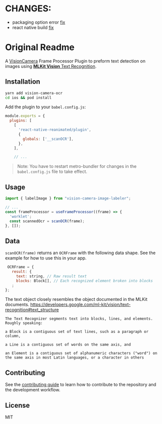

# CHANGES:

- packaging option error [fix](https://stackoverflow.com/questions/44954122/more-than-one-file-was-found-with-os-independent-path-lib-x86-libusb-so)
- react native build [fix](https://github.com/facebook/react-native/issues/35210#issuecomment-1304536693)
    


# Original Readme


A [VisionCamera](https://github.com/mrousavy/react-native-vision-camera) Frame Processor Plugin to preform text detection on images using [**MLKit Vision** Text Recognition](https://developers.google.com/ml-kit/vision/text-recognition).

## Installation

```sh
yarn add vision-camera-ocr
cd ios && pod install
```

Add the plugin to your `babel.config.js`:

```js
module.exports = {
  plugins: [
    [
      'react-native-reanimated/plugin',
      {
        globals: ['__scanOCR'],
      },
    ],

    // ...
```

> Note: You have to restart metro-bundler for changes in the `babel.config.js` file to take effect.

## Usage

```js
import { labelImage } from "vision-camera-image-labeler";

// ...
const frameProcessor = useFrameProcessor((frame) => {
  'worklet';
  const scannedOcr = scanOCR(frame);
}, []);
```

## Data

`scanOCR(frame)` returns an `OCRFrame` with the following data shape. See the example for how to use this in your app.

 ``` jsx
  OCRFrame = {
    result: {
      text: string, // Raw result text
      blocks: Block[], // Each recognized element broken into blocks
    ;
};
```

The text object closely resembles the object documented in the MLKit documents.
https://developers.google.com/ml-kit/vision/text-recognition#text_structure

```
The Text Recognizer segments text into blocks, lines, and elements. Roughly speaking:

a Block is a contiguous set of text lines, such as a paragraph or column,

a Line is a contiguous set of words on the same axis, and

an Element is a contiguous set of alphanumeric characters ("word") on the same axis in most Latin languages, or a character in others
```



## Contributing

See the [contributing guide](CONTRIBUTING.md) to learn how to contribute to the repository and the development workflow.

## License

MIT
